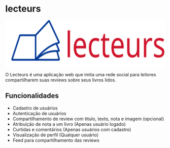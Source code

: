 # lecteurs

<a>
  <img align="center"  height='150px' src="logo.svg" />
</a>

O Lecteurs é uma aplicação web que imita uma rede social para leitores compartilharem suas reviews sobre seus livros lidos. 

## Funcionalidades

* Cadastro de usuários
* Autenticação de usuários
* Compartilhamento de review com titulo, texto, nota e imagem (opcional)
* Atribuição de nota a um livro (Apenas usuário logado)
* Curtidas e comentários (Apenas usuários com cadastro)
* Visualização de perfil (Qualquer usuário)
* Feed para compartilhamento das reviews 
